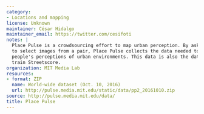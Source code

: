 ```yaml
---
category:
- Locations and mapping
license: Unknown
maintainer: César Hidalgo
maintainer_email: https://twitter.com/cesifoti
notes: |
  Place Pulse is a crowdsourcing effort to map urban perception. By asking users
  to select images from a pair, Place Pulse collects the data needed to evaluate
  people's perceptions of urban environments. This data is also the data used to
  train Streetscore.
organization: MIT Media Lab
resources:
- format: ZIP
  name: World-wide dataset (Oct. 10, 2016)
  url: http://pulse.media.mit.edu/static/data/pp2_20161010.zip
source: http://pulse.media.mit.edu/data/
title: Place Pulse
---
```


